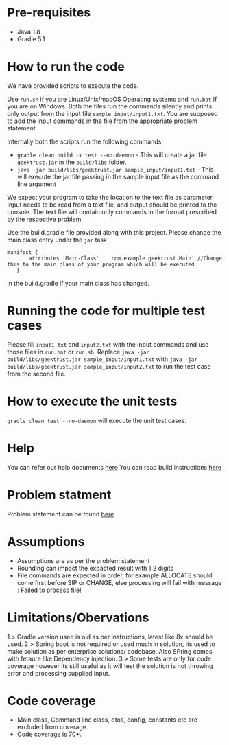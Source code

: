 
# Pre-requisites
* Java 1.8
* Gradle 5.1

# How to run the code

We have provided scripts to execute the code. 

Use `run.sh` if you are Linux/Unix/macOS Operating systems and `run.bat` if you are on Windows.  Both the files run the commands silently and prints only output from the input file `sample_input/input1.txt`. You are supposed to add the input commands in the file from the appropriate problem statement. 

Internally both the scripts run the following commands 

 * `gradle clean build -x test --no-daemon` - This will create a jar file `geektrust.jar` in the `build/libs` folder.
 * `java -jar build/libs/geektrust.jar sample_input/input1.txt` - This will execute the jar file passing in the sample input file as the command line argument

 We expect your program to take the location to the text file as parameter. Input needs to be read from a text file, and output should be printed to the console. The text file will contain only commands in the format prescribed by the respective problem.

 Use the build.gradle file provided along with this project. Please change the main class entry under the `jar` task

 ```
 manifest {
        attributes 'Main-Class' : 'com.example.geektrust.Main' //Change this to the main class of your program which will be executed
    }
```
in the build.gradle if your main class has changed.

 # Running the code for multiple test cases

 Please fill `input1.txt` and `input2.txt` with the input commands and use those files in `run.bat` or `run.sh`. Replace `java -jar build/libs/geektrust.jar sample_input/input1.txt` with `java -jar build/libs/geektrust.jar sample_input/input2.txt` to run the test case from the second file. 

 # How to execute the unit tests

 `gradle clean test --no-daemon` will execute the unit test cases.

# Help

You can refer our help documents [here](https://help.geektrust.com)
You can read build instructions [here](https://github.com/geektrust/coding-problem-artefacts/tree/master/Java)

# Problem statment
Problem statement can be found [here](https://codu.ai/coding-problem/mymoney)

# Assumptions
* Assumptions are as per the problem statement
* Rounding can impact the expacted result with 1,2 digits
* File commands are expected in order, for example ALLOCATE should come first before SIP or CHANGE, else processing will fail with message : Failed to process file!

# Limitations/Obervations
1.> Gradle version used is old as per instructions, latest like 8x should be used.
2.> Spring boot is not required or used much in solution, its used to make solution as per enterprise solutions/ codebase. Also SPring comes with fetaure like Dependency injection.
3.> Some tests are only for code coverage however its still useful as it will test the solution is not throwing error and processing supplied input.

# Code coverage
* Main class, Command line class, dtos, config, constants etc are excluded from coverage. 
* Code coverage is 70+.
